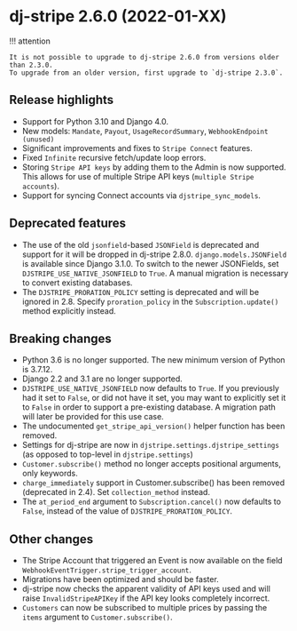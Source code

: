 # dj-stripe 2.6.0 (2022-01-XX)

!!! attention

    It is not possible to upgrade to dj-stripe 2.6.0 from versions older than 2.3.0.
    To upgrade from an older version, first upgrade to `dj-stripe 2.3.0`.

## Release highlights

-   Support for Python 3.10 and Django 4.0.
-   New models: `Mandate`, `Payout`, `UsageRecordSummary`, `WebhookEndpoint (unused)`
-   Significant improvements and fixes to `Stripe Connect` features.
-   Fixed `Infinite` recursive fetch/update loop errors.
-   Storing `Stripe API keys` by adding them to the Admin is now supported.
    This allows for use of multiple Stripe API keys (`multiple Stripe accounts`).
-   Support for syncing Connect accounts via `djstripe_sync_models`.

## Deprecated features

-   The use of the old `jsonfield`-based `JSONField` is deprecated and support for it
    will be dropped in dj-stripe 2.8.0. `django.models.JSONField` is available since
    Django 3.1.0. To switch to the newer JSONFields, set `DJSTRIPE_USE_NATIVE_JSONFIELD`
    to `True`. A manual migration is necessary to convert existing databases.
-   The `DJSTRIPE_PRORATION_POLICY` setting is deprecated and will be ignored in 2.8.
    Specify `proration_policy` in the `Subscription.update()` method explicitly instead.

## Breaking changes

-   Python 3.6 is no longer supported. The new minimum version of Python is 3.7.12.
-   Django 2.2 and 3.1 are no longer supported.
-   `DJSTRIPE_USE_NATIVE_JSONFIELD` now defaults to `True`. If you previously had it set
    to `False`, or did not have it set, you may want to explicitly set it to `False` in
    order to support a pre-existing database. A migration path will later be provided
    for this use case.
-   The undocumented `get_stripe_api_version()` helper function has been removed.
-   Settings for dj-stripe are now in `djstripe.settings.djstripe_settings` (as opposed
    to top-level in `djstripe.settings`)
-   `Customer.subscribe()` method no longer accepts positional arguments, only keywords.
-   `charge_immediately` support in Customer.subscribe() has been removed (deprecated
    in 2.4). Set `collection_method` instead.
-   The `at_period_end` argument to `Subscription.cancel()` now defaults to `False`,
    instead of the value of `DJSTRIPE_PRORATION_POLICY`.

## Other changes

-   The Stripe Account that triggered an Event is now available on the field
    `WebhookEventTrigger.stripe_trigger_account`.
-   Migrations have been optimized and should be faster.
-   dj-stripe now checks the apparent validity of API keys used and will raise
    `InvalidStripeAPIKey` if the API key looks completely incorrect.
-   `Customers` can now be subscribed to multiple prices by passing the `items` argument
    to `Customer.subscribe()`.
